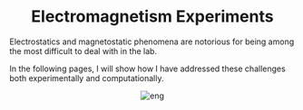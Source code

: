 <div align="center">

# Electromagnetism Experiments
  
</div>

Electrostatics and magnetostatic phenomena are notorious for being among the most difficult to deal with in the lab.

In the following pages, I will show how I have addressed these challenges both experimentally and computationally.

<div align="center">
  
![eng](https://user-images.githubusercontent.com/55017307/144688156-352d7bb1-7f47-4df8-894f-d5f9b06da198.jpg)

</div>



